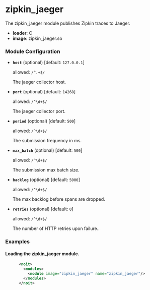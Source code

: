 

# zipkin_jaeger

The zipkin_jaeger module publishes Zipkin traces to Jaeger.


  * **loader**: C
  * **image**: zipkin_jaeger.so

### Module Configuration

    
 * **`host`** (optional)  [default: `127.0.0.1`]

   allowed: `/^.+$/`

   The jaeger collector host.
 * **`port`** (optional)  [default: `14268`]

   allowed: `/^\d+$/`

   The jaeger collector port.
 * **`period`** (optional)  [default: `500`]

   allowed: `/^\d+$/`

   The submission frequency in ms.
 * **`max_batch`** (optional)  [default: `500`]

   allowed: `/^\d+$/`

   The submission max batch size.
 * **`backlog`** (optional)  [default: `5000`]

   allowed: `/^\d+$/`

   The max backlog before spans are dropped.
 * **`retries`** (optional)  [default: `0`]

   allowed: `/^\d+$/`

   The number of HTTP retries upon failure..
### Examples

#### Loading the zipkin_jaeger module.

```xml
      <noit>
        <modules>
          <module image="zipkin_jaeger" name="zipkin_jaeger"/>
        </modules>
      </noit>
    
```


